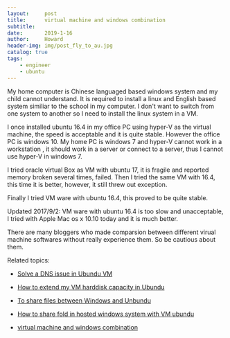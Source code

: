 ```yaml
---
layout:     post
title:      virtual machine and windows combination
subtitle:   
date:       2019-1-16
author:     Howard
header-img: img/post_fly_to_au.jpg
catalog: true
tags:
    - engineer
    - ubuntu
---
```


My home computer is Chinese languaged based windows system and my child cannot understand.  It is required to install a  linux  and English based system similiar to the school in my computer.  I don't want to switch from one system to another so I need to install the linux system in a VM. 

I once installed ubuntu 16.4 in my office PC using hyper-V as the virtual machine, the speed is acceptable and it is quite stable. However the office PC is windows 10.  My home PC is windows 7 and hyper-V cannot work in a workstation , it should work in a server or connect to a server, thus I cannot use hyper-V in windows 7.

I tried oracle virtual Box  as VM with ubuntu 17,  it is  fragile and reported memory broken several times,  failed.
Then I tried the same VM with 16.4, this time it is better,  however, it still threw out exception.

Finally I tried VM ware with ubuntu 16.4, this proved to be quite stable.

Updated 2017/9/2:  VM ware with ubuntu 16.4 is too slow and unacceptable, I tried with Apple Mac os x 10.10 today and it is much better. 

There are many bloggers who made comparsion between different virual machine softwares without really experience them. So be cautious about them.


Related topics: 

- [Solve a DNS issue in Ubundu VM](http://engineerman.club/2019/01/20/Solve-a-DNS-issue-in-Ubundu-VM/)

- 
  [How to extend my VM harddisk capacity in Ubundu](http://engineerman.club/2018/10/16/How-to-extend-my-VM-harddisk-capacity-in-Ubundu/)

- 
  [To share files between Windows and Unbundu](http://engineerman.club/2018/01/20/To-share-files-between-Windows-and-Unbundu/)

- 
  [How to share fold in hosted windows system with VM ubundu](http://engineerman.club/2018/01/20/How-to-share-fold-in-hosted-windows-system-with-VM-ubundu/)


- [virtual machine and windows combination](http://engineerman.club/2010/01/16/virtual-machine-and-windows/)